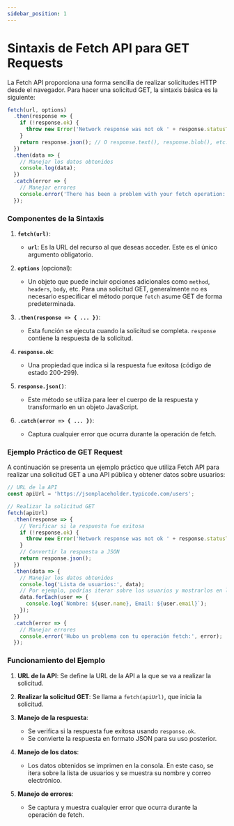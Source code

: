 ```yaml
---
sidebar_position: 1
---
```


 # Sintaxis de Fetch API para GET Requests

La Fetch API proporciona una forma sencilla de realizar solicitudes HTTP desde el navegador. Para hacer una solicitud GET, la sintaxis básica es la siguiente:

```javascript
fetch(url, options)
  .then(response => {
    if (!response.ok) {
      throw new Error('Network response was not ok ' + response.statusText);
    }
    return response.json(); // O response.text(), response.blob(), etc.
  })
  .then(data => {
    // Manejar los datos obtenidos
    console.log(data);
  })
  .catch(error => {
    // Manejar errores
    console.error('There has been a problem with your fetch operation:', error);
  });
```

### Componentes de la Sintaxis

1. **`fetch(url)`**: 
   - **`url`**: Es la URL del recurso al que deseas acceder. Este es el único argumento obligatorio.
   
2. **`options`** (opcional): 
   - Un objeto que puede incluir opciones adicionales como `method`, `headers`, `body`, etc. Para una solicitud GET, generalmente no es necesario especificar el método porque `fetch` asume GET de forma predeterminada.

3. **`.then(response => { ... })`**: 
   - Esta función se ejecuta cuando la solicitud se completa. `response` contiene la respuesta de la solicitud.

4. **`response.ok`**: 
   - Una propiedad que indica si la respuesta fue exitosa (código de estado 200-299).

5. **`response.json()`**: 
   - Este método se utiliza para leer el cuerpo de la respuesta y transformarlo en un objeto JavaScript.

6. **`.catch(error => { ... })`**: 
   - Captura cualquier error que ocurra durante la operación de fetch.

### Ejemplo Práctico de GET Request

A continuación se presenta un ejemplo práctico que utiliza Fetch API para realizar una solicitud GET a una API pública y obtener datos sobre usuarios:

```javascript
// URL de la API
const apiUrl = 'https://jsonplaceholder.typicode.com/users';

// Realizar la solicitud GET
fetch(apiUrl)
  .then(response => {
    // Verificar si la respuesta fue exitosa
    if (!response.ok) {
      throw new Error('Network response was not ok ' + response.statusText);
    }
    // Convertir la respuesta a JSON
    return response.json();
  })
  .then(data => {
    // Manejar los datos obtenidos
    console.log('Lista de usuarios:', data);
    // Por ejemplo, podrías iterar sobre los usuarios y mostrarlos en la consola
    data.forEach(user => {
      console.log(`Nombre: ${user.name}, Email: ${user.email}`);
    });
  })
  .catch(error => {
    // Manejar errores
    console.error('Hubo un problema con tu operación fetch:', error);
  });
```

### Funcionamiento del Ejemplo

1. **URL de la API**: Se define la URL de la API a la que se va a realizar la solicitud.

2. **Realizar la solicitud GET**: Se llama a `fetch(apiUrl)`, que inicia la solicitud.

3. **Manejo de la respuesta**:
   - Se verifica si la respuesta fue exitosa usando `response.ok`.
   - Se convierte la respuesta en formato JSON para su uso posterior.

4. **Manejo de los datos**:
   - Los datos obtenidos se imprimen en la consola. En este caso, se itera sobre la lista de usuarios y se muestra su nombre y correo electrónico.

5. **Manejo de errores**: 
   - Se captura y muestra cualquier error que ocurra durante la operación de fetch.
